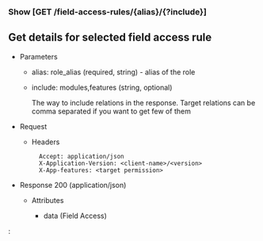### Show [GET /field-access-rules/{alias}/{?include}]

## **Get details for selected field access rule**

+ Parameters

    + alias: role_alias (required, string) - alias of the role
    + include: modules,features (string, optional)

      The way to include relations in the response. Target relations can be comma separated if you want to get few of them


+ Request

    + Headers

            Accept: application/json
            X-Application-Version: <client-name>/<version>
            X-App-features: <target permission>

+ Response 200 (application/json)

    + Attributes

        + data (Field Access)

:[](../error_responses.md)